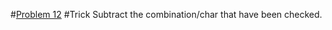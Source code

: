 #[Problem 12](https://leetcode.com/problems/integer-to-roman/description/)
#Trick
Subtract the combination/char that have been checked.
